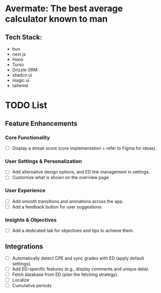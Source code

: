 # Avermate: The best average calculator known to man

## Tech Stack:

- bun
- next.js
- Hono
- Turso
- Drizzle ORM
- shadcn ui
- magic ui
- tailwind


# TODO List

## Feature Enhancements
### Core Functionality
- [ ] Display a streak score (core implementation + refer to Figma for ideas).

### User Settings & Personalization
- [ ] Add alternative design options, and ED link management in settings.
- [ ] Customize what is shown on the overview page

### User Experience
- [ ] Add smooth transitions and animations across the app.
- [ ] Add a feedback button for user suggestions.
      
### Insights & Objectives
- [ ] Add a dedicated tab for objectives and tips to achieve them.

## Integrations
- [ ] Automatically detect CPE and sync grades with ED (apply default settings).
- [ ] Add ED-specific features (e.g., display comments and unique data).
- [ ] Fetch database from ED (plan the fetching strategy).
- [ ] Localize
- [ ] Cumulative periods
